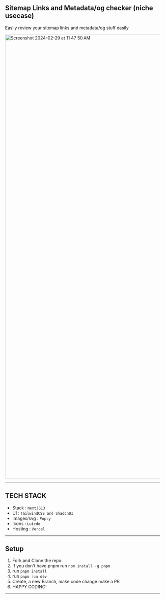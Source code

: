 ## Sitemap Links and Metadata/og checker (niche usecase)
Easliy review your sitemap links and metadata/og stuff easily 



<img width="1440" alt="Screenshot 2024-02-29 at 11 47 50 AM" src="https://github.com/shrix1/maybeusefull/assets/92677078/0401c4d9-d882-4a92-90b9-ace0e49d13cd">

---
## TECH STACK 
 - Stack : `NextJS13`
 - UI : `TailwindCSS and ShadcnUI`
 - Images/svg : `Popsy`
 - Icons : `Luicde`
 - Hosting : `Vercel`

---
## Setup
1. Fork and Clone the repo
2. If you don't have pnpm run `npm install -g pnpm`
2. run `pnpm install`
3. run `pnpm run dev`
4. Create, a new Branch, make code change make a PR
5. HAPPY CODING!
---
